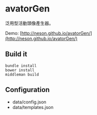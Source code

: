 avatorGen
===========

泛用型活動頭像產生器。

Demo: [http://neson.github.io/avatorGen/](http://neson.github.io/avatorGen/)

## Build it

```
bundle install
bower install
middleman build
```

## Configuration

- data/config.json  
- data/templates.json
